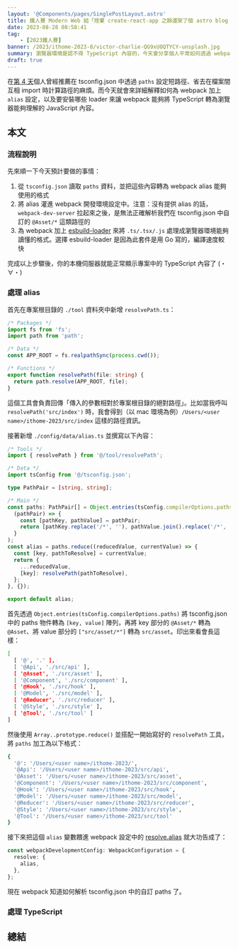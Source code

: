 ```yaml
---
layout: '@Components/pages/SinglePostLayout.astro'
title: 鐵人賽 Modern Web 組「捨棄 create-react-app 之餘還架了個 astro blog 昭告天下」第 8 天
date: 2023-08-28 08:58:41
tag:
	- [2023鐵人賽]
banner: /2023/ithome-2023-8/victor-charlie-QG9xUOQTYCY-unsplash.jpg
summary: 瀏覽器環境是認不得 TypeScript 內容的，今天會分享個人平常如何透過 webpack 將 .ts/.tsx 處理成 JavaScript 檔案。
draft: true
---
```


在[第 4 天](/2023/ithome-2023-4)個人曾經推薦在 tsconfig.json 中透過 `paths` 設定短路徑、省去在檔案間互相 import 時計算路徑的麻煩。而今天就會來詳細解釋如何為 webpack 加上 `alias` 設定，以及要安裝哪些 loader 來讓 webpack 能夠將 TypeScript 轉為瀏覽器能夠理解的 JavaScript 內容。

## 本文

### 流程說明

先來順一下今天預計要做的事情：

1. 從 `tsconfig.json` 讀取 `paths` 資料，並把這些內容轉為 webpack alias 能夠使用的格式
2. 將 alias 灌進 webpack 開發環境設定中。注意：沒有提供 alias 的話，`webpack-dev-server` 拉起來之後，是無法正確解析我們在 tsconfig.json 中自訂的 `@Asset/*` 這類路徑的
3. 為 webpack 加上 [esbuild-loader](https://github.com/esbuild-kit/esbuild-loader) 來將 `.ts/.tsx/.js` 處理成瀏覽器環境能夠讀懂的格式。選擇 esbuild-loader 是因為此套件是用 Go 寫的，編譯速度較快

完成以上步驟後，你的本機伺服器就能正常顯示專案中的 TypeScript 內容了 (・∀・)

### 處理 alias

首先在專案根目錄的 `./tool` 資料夾中新增 `resolvePath.ts`：

```ts
/* Packages */
import fs from 'fs';
import path from 'path';

/* Data */
const APP_ROOT = fs.realpathSync(process.cwd());

/* Functions */
export function resolvePath(file: string) {
  return path.resolve(APP_ROOT, file);
}
```

這個工具會負責回傳「傳入的參數相對於專案根目錄的絕對路徑」。比如當我呼叫 `resolvePath('src/index')` 時，我會得到（以 mac 環境為例）`/Users/<user name>/ithome-2023/src/index` 這樣的路徑資訊。

接著新增 `./config/data/alias.ts` 並撰寫以下內容：

```ts
/* Tools */
import { resolvePath } from '@/tool/resolvePath';

/* Data */
import tsConfig from '@/tsconfig.json';

type PathPair = [string, string];

/* Main */
const paths: PathPair[] = Object.entries(tsConfig.compilerOptions.paths).map(
  (pathPair) => {
    const [pathKey, pathValue] = pathPair;
    return [pathKey.replace('/*', ''), pathValue.join().replace('/*', '')];
  }
);
const alias = paths.reduce((reducedValue, currentValue) => {
  const [key, pathToResolve] = currentValue;
  return {
    ...reducedValue,
    [key]: resolvePath(pathToResolve),
  };
}, {});

export default alias;
```

首先透過 `Object.entries(tsConfig.compilerOptions.paths)` 將 tsconfig.json 中的 paths 物件轉為 `[key, value]` 陣列，再將 key 部分的 `@Asset/*` 轉為 `@Asset`、將 value 部分的 `["src/asset/*"]` 轉為 `src/asset`。印出來看會長這樣：

```bash
[
  [ '@', '.' ],
  [ '@Api', './src/api' ],
  [ '@Asset', './src/asset' ],
  [ '@Component', './src/component' ],
  [ '@Hook', './src/hook' ],
  [ '@Model', './src/model' ],
  [ '@Reducer', './src/reducer' ],
  [ '@Style', './src/style' ],
  [ '@Tool', './src/tool' ]
]
```

然後使用 `Array..prototype.reduce()` 並搭配一開始寫好的 `resolvePath` 工具，將 `paths` 加工為以下格式：

```bash
{
  '@': '/Users/<user name>/ithome-2023/',
  '@Api': '/Users/<user name>/ithome-2023/src/api',
  '@Asset': '/Users/<user name>/ithome-2023/src/asset',
  '@Component': '/Users/<user name>/ithome-2023/src/component',
  '@Hook': '/Users/<user name>/ithome-2023/src/hook',
  '@Model': '/Users/<user name>/ithome-2023/src/model',
  '@Reducer': '/Users/<user name>/ithome-2023/src/reducer',
  '@Style': '/Users/<user name>/ithome-2023/src/style',
  '@Tool': '/Users/<user name>/ithome-2023/src/tool'
}
```

接下來把這個 `alias` 變數餵進 webpack 設定中的 [resolve.alias](https://webpack.js.org/configuration/resolve/#resolvealias) 就大功告成了：

```ts
const webpackDevelopmentConfig: WebpackConfiguration = {
  resolve: {
    alias,
  },
};
```

現在 webpack 知道如何解析 tsconfig.json 中的自訂 paths 了。

### 處理 TypeScript

## 總結

